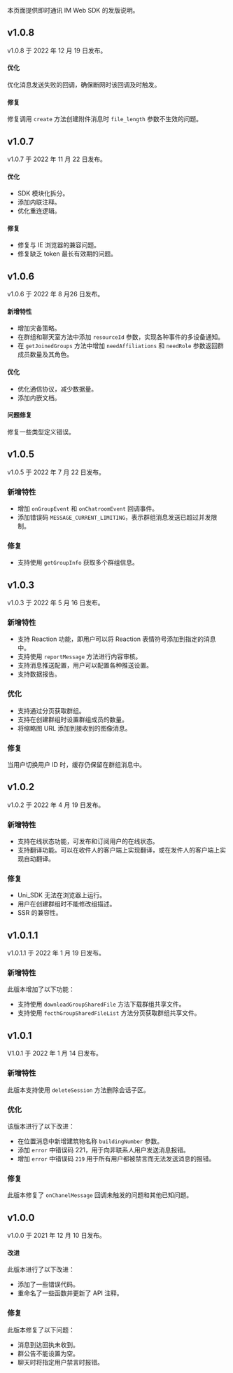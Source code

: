 本页面提供即时通讯 IM Web SDK 的发版说明。

## v1.0.8

v1.0.8 于 2022 年 12 月 19 日发布。

#### 优化

优化消息发送失败的回调，确保断网时该回调及时触发。

#### 修复

修复调用 `create` 方法创建附件消息时 `file_length` 参数不生效的问题。

## v1.0.7

v1.0.7 于 2022 年 11 月 22 日发布。

#### 优化

- SDK 模块化拆分。
- 添加内联注释。
- 优化重连逻辑。

#### 修复

- 修复与 IE 浏览器的兼容问题。
- 修复缺乏 token 最长有效期的问题。

## v1.0.6

v1.0.6 于 2022 年 8 月26 日发布。

#### 新增特性

- 增加灾备策略。
- 在群组和聊天室方法中添加 `resourceId` 参数，实现各种事件的多设备通知。
- 在 `getJoinedGroups` 方法中增加 `needAffiliations` 和 `needRole` 参数返回群成员数量及其角色。
#### 优化

- 优化通信协议，减少数据量。
- 添加内嵌文档。

#### 问题修复

修复一些类型定义错误。

## v1.0.5

v1.0.5 于 2022 年 7 月 22 日发布。

### 新增特性

- 增加 `onGroupEvent` 和 `onChatroomEvent` 回调事件。
- 添加错误码 `MESSAGE_CURRENT_LIMITING`，表示群组消息发送已超过并发限制。

### 修复

- 支持使用 `getGroupInfo` 获取多个群组信息。

## v1.0.3

v1.0.3 于 2022 年 5 月 16 日发布。

### 新增特性

- 支持 Reaction 功能，即用户可以将 Reaction 表情符号添加到指定的消息中。
- 支持使用 `reportMessage` 方法进行内容审核。
- 支持消息推送配置，用户可以配置各种推送设置。
- 支持数据报告。

### 优化

- 支持通过分页获取群组。
- 支持在创建群组时设置群组成员的数量。
- 将缩略图 URL 添加到接收到的图像消息。

### 修复

当用户切换用户 ID 时，缓存仍保留在群组消息中。

## v1.0.2

v1.0.2 于 2022 年 4 月 19 日发布。

### 新增特性

- 支持在线状态功能，可发布和订阅用户的在线状态。
- 支持翻译功能。可以在收件人的客户端上实现翻译，或在发件人的客户端上实现自动翻译。

### 修复

- Uni_SDK 无法在浏览器上运行。
- 用户在创建群组时不能修改组描述。
- SSR 的兼容性。

## v1.0.1.1

v1.0.1.1 于 2022 年 1 月 19 日发布。

### 新增特性

此版本增加了以下功能：

- 支持使用 `downloadGroupSharedFile` 方法下载群组共享文件。
- 支持使用 `fecthGroupSharedFileList` 方法分页获取群组共享文件。

## v1.0.1

V1.0.1 于 2022 年 1 月 14 日发布。

### 新增特性

此版本支持使用 `deleteSession` 方法删除会话子区。

### 优化

该版本进行了以下改进：

- 在位置消息中新增建筑物名称 `buildingNumber` 参数。
- 添加 `error` 中错误码 221，用于向非联系人用户发送消息报错。
- 增加 `error` 中错误码 `219` 用于所有用户都被禁言而无法发送消息的报错。

### 修复

此版本修复了 `onChanelMessage` 回调未触发的问题和其他已知问题。

## v1.0.0

v1.0.0 于 2021 年 12 月 10 日发布。

#### 改进

此版本进行了以下改进：

- 添加了一些错误代码。
- 重命名了一些函数并更新了 API 注释。

### 修复

此版本修复了以下问题：

- 消息到达回执未收到。
- 群公告不能设置为空。
- 聊天时将指定用户禁言时报错。